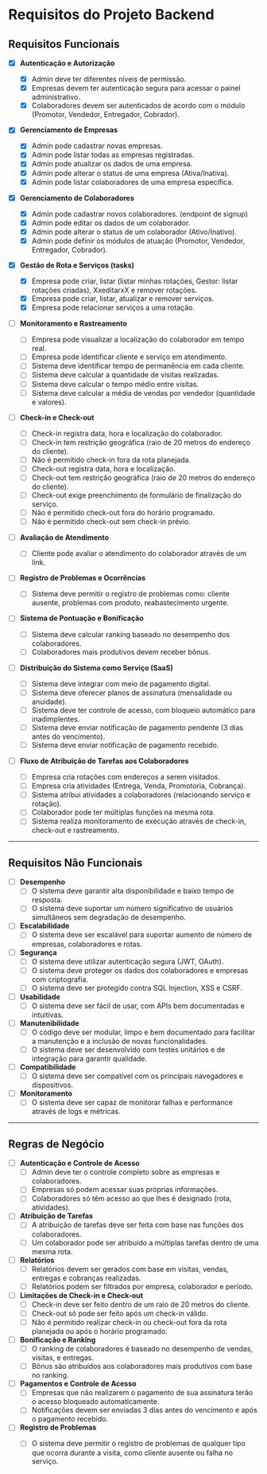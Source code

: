 # Requisitos do Projeto Backend

## Requisitos Funcionais

- [x] **Autenticação e Autorização**
  - [x] Admin deve ter diferentes níveis de permissão.
  - [x] Empresas devem ter autenticação segura para acessar o painel administrativo.
  - [x] Colaboradores devem ser autenticados de acordo com o módulo (Promotor, Vendedor, Entregador, Cobrador).
  
- [X] **Gerenciamento de Empresas**
  - [x] Admin pode cadastrar novas empresas.
  - [x] Admin pode listar todas as empresas registradas.
  - [x] Admin pode atualizar os dados de uma empresa.
  - [X] Admin pode alterar o status de uma empresa (Ativa/Inativa).
  - [x] Admin pode listar colaboradores de uma empresa específica.

- [X] **Gerenciamento de Colaboradores**
  - [X] Admin pode cadastrar novos colaboradores. (endpoint de signup)
  - [X] Admin pode editar os dados de um colaborador.
  - [x] Admin pode alterar o status de um colaborador (Ativo/Inativo).
  - [x] Admin pode definir os módulos de atuação (Promotor, Vendedor, Entregador, Cobrador).
  
- [X] **Gestão de Rota e Serviços (tasks)**
  - [X] Empresa pode criar, listar (listar minhas rotações, Gestor: listar rotações criadas), XxeditarxX e remover rotações.
  - [X] Empresa pode criar, listar, atualizar e remover serviços.
  - [X] Empresa pode relacionar serviços a uma rotação.
  <!-- serviço e rotação ja estara relacionadas ao usuario uma vez criada -->
  <!-- - [ ] Empresa pode atribuir atividades a colaboradores (serviços e rotações). -->
  
- [ ] **Monitoramento e Rastreamento**
  - [ ] Empresa pode visualizar a localização do colaborador em tempo real.
  - [ ] Empresa pode identificar cliente e serviço em atendimento.
  - [ ] Sistema deve identificar tempo de permanência em cada cliente.
  - [ ] Sistema deve calcular a quantidade de visitas realizadas.
  - [ ] Sistema deve calcular o tempo médio entre visitas.
  - [ ] Sistema deve calcular a média de vendas por vendedor (quantidade e valores).

- [ ] **Check-in e Check-out**
  - [ ] Check-in registra data, hora e localização do colaborador.
  - [ ] Check-in tem restrição geográfica (raio de 20 metros do endereço do cliente).
  - [ ] Não é permitido check-in fora da rota planejada.
  - [ ] Check-out registra data, hora e localização.
  - [ ] Check-out tem restrição geográfica (raio de 20 metros do endereço do cliente).
  - [ ] Check-out exige preenchimento de formulário de finalização do serviço.
  - [ ] Não é permitido check-out fora do horário programado.
  - [ ] Não é permitido check-out sem check-in prévio.

- [ ] **Avaliação de Atendimento**
  - [ ] Cliente pode avaliar o atendimento do colaborador através de um link.

- [ ] **Registro de Problemas e Ocorrências**
  - [ ] Sistema deve permitir o registro de problemas como: cliente ausente, problemas com produto, reabastecimento urgente.

- [ ] **Sistema de Pontuação e Bonificação**
  - [ ] Sistema deve calcular ranking baseado no desempenho dos colaboradores.
  - [ ] Colaboradores mais produtivos devem receber bônus.

- [ ] **Distribuição do Sistema como Serviço (SaaS)**
  - [ ] Sistema deve integrar com meio de pagamento digital.
  - [ ] Sistema deve oferecer planos de assinatura (mensalidade ou anuidade).
  - [ ] Sistema deve ter controle de acesso, com bloqueio automático para inadimplentes.
  - [ ] Sistema deve enviar notificação de pagamento pendente (3 dias antes do vencimento).
  - [ ] Sistema deve enviar notificação de pagamento recebido.

- [ ] **Fluxo de Atribuição de Tarefas aos Colaboradores**
  - [ ] Empresa cria rotações com endereços a serem visitados.
  - [ ] Empresa cria atividades (Entrega, Venda, Promotoria, Cobrança).
  - [ ] Sistema atribui atividades a colaboradores (relacionando serviço e rotação).
  - [ ] Colaborador pode ter múltiplas funções na mesma rota.
  - [ ] Sistema realiza monitoramento de execução através de check-in, check-out e rastreamento.

---

## Requisitos Não Funcionais

- [ ] **Desempenho**
  - [ ] O sistema deve garantir alta disponibilidade e baixo tempo de resposta.
  - [ ] O sistema deve suportar um número significativo de usuários simultâneos sem degradação de desempenho.

- [ ] **Escalabilidade**
  - [ ] O sistema deve ser escalável para suportar aumento de número de empresas, colaboradores e rotas.

- [ ] **Segurança**
  - [ ] O sistema deve utilizar autenticação segura (JWT, OAuth).
  - [ ] O sistema deve proteger os dados dos colaboradores e empresas com criptografia.
  - [ ] O sistema deve ser protegido contra SQL Injection, XSS e CSRF.
  
- [ ] **Usabilidade**
  - [ ] O sistema deve ser fácil de usar, com APIs bem documentadas e intuitivas.
  
- [ ] **Manutenibilidade**
  - [ ] O código deve ser modular, limpo e bem documentado para facilitar a manutenção e a inclusão de novas funcionalidades.
  - [ ] O sistema deve ser desenvolvido com testes unitários e de integração para garantir qualidade.

- [ ] **Compatibilidade**
  - [ ] O sistema deve ser compatível com os principais navegadores e dispositivos.

- [ ] **Monitoramento**
  - [ ] O sistema deve ser capaz de monitorar falhas e performance através de logs e métricas.

---

## Regras de Negócio

- [ ] **Autenticação e Controle de Acesso**
  - [ ] Admin deve ter o controle completo sobre as empresas e colaboradores.
  - [ ] Empresas só podem acessar suas próprias informações.
  - [ ] Colaboradores só têm acesso ao que lhes é designado (rota, atividades).

- [ ] **Atribuição de Tarefas**
  - [ ] A atribuição de tarefas deve ser feita com base nas funções dos colaboradores.
  - [ ] Um colaborador pode ser atribuído a múltiplas tarefas dentro de uma mesma rota.

- [ ] **Relatórios**
  - [ ] Relatórios devem ser gerados com base em visitas, vendas, entregas e cobranças realizadas.
  - [ ] Relatórios podem ser filtrados por empresa, colaborador e período.

- [ ] **Limitações de Check-in e Check-out**
  - [ ] Check-in deve ser feito dentro de um raio de 20 metros do cliente.
  - [ ] Check-out só pode ser feito após um check-in válido.
  - [ ] Não é permitido realizar check-in ou check-out fora da rota planejada ou após o horário programado.

- [ ] **Bonificação e Ranking**
  - [ ] O ranking de colaboradores é baseado no desempenho de vendas, visitas, e entregas.
  - [ ] Bônus são atribuídos aos colaboradores mais produtivos com base no ranking.

- [ ] **Pagamentos e Controle de Acesso**
  - [ ] Empresas que não realizarem o pagamento de sua assinatura terão o acesso bloqueado automaticamente.
  - [ ] Notificações devem ser enviadas 3 dias antes do vencimento e após o pagamento recebido.

- [ ] **Registro de Problemas**
  - [ ] O sistema deve permitir o registro de problemas de qualquer tipo que ocorra durante a visita, como cliente ausente ou falha no serviço.

